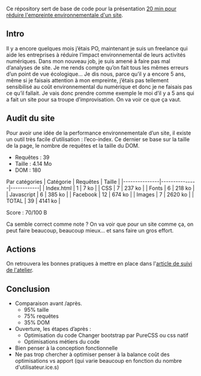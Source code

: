 Ce répository sert de base de code pour la présentation [20 min pour réduire l'empreinte environnementale d'un site](https://simbios.fr/formations/30min-reduire-empreinte-environnemental-site).

## Intro
Il y a encore quelques mois j’étais PO, maintenant je suis un freelance qui aide les entreprises à réduire l’impact environnemental de leurs activités numériques.
Dans mon nouveau job, je suis amené à faire pas mal d’analyses de site. Je me rends compte qu’on fait tous les mêmes erreurs d’un point de vue écologique… Je dis nous, parce qu’il y a encore 5 ans, même si je faisais attention à mon empreinte,  j’étais pas tellement sensibilisé au coût environnemental du numérique et donc je ne faisais pas ce qu’il fallait.
Je vais donc prendre comme exemple le moi d’il y a 5 ans qui a fait un site pour sa troupe d’improvisation. On va voir ce que ça vaut.

## Audit du site
Pour avoir une idée de la performance environnementale d’un site, il existe un outil très facile d’utilisation : l’eco-index. Ce dernier se base sur la taille de la page, le nombre de requêtes et la taille du DOM.
 - Requêtes : 39
 - Taille : 4.14 Mo
 - DOM : 180

Par catégories
| Catégorie  | Requêtes | Taille     |
|---------------|---------------|------------|
| Index.html |    	1 |      7 ko |
| CSS          |    	7 |  237 ko |
| Fonts         |    	6 |  218 ko |
| Javascript  |    	6 |  385 ko |
| Facebook   |            12 |  674 ko |
| Images       |    	7 | 2620 ko |
| TOTAL       |            39 | 4141 ko |

Score : 70/100  B

Ca semble correct comme note ? On va voir que pour un site comme ça, on peut faire beaucoup, beaucoup mieux... et sans faire un gros effort.

## Actions

On retrouvera les bonnes pratiques à mettre en place dans l'[article de suivi de l'atelier](https://simbios.fr/blog/2024/02/01/dix-min-pour-reduire-empreinte-environnementale-site).

## Conclusion

- Comparaison avant /après.
  - 95% taille
  - 75% requêtes
  - 35% DOM
- Ouverture, les étapes d’après : 
  - Optimisation du code Changer bootstrap par PureCSS ou css natif
  - Optimisations métiers du code
- Bien penser à la conception fonctionnelle
- Ne pas trop chercher à optimiser penser à la balance coût des optimisations vs apport (qui varie beaucoup en fonction du nombre d'utilisateur.ice.s)
